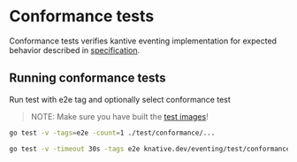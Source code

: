 # Conformance tests

Conformance tests verifies kantive eventing implementation for expected behavior
described in
[specification](https://github.com/knative/eventing/tree/master/docs/spec).

## Running conformance tests

Run test with e2e tag and optionally select conformance test

> NOTE: Make sure you have built the
> [test images](https://github.com/knative/eventing/tree/master/test#building-the-test-images)!

```bash
go test -v -tags=e2e -count=1 ./test/conformance/...

go test -v -timeout 30s -tags e2e knative.dev/eventing/test/conformance -run ^TestChannelStatus$ -channels=messaging.knative.dev/v1beta1:KafkaChannel
```
